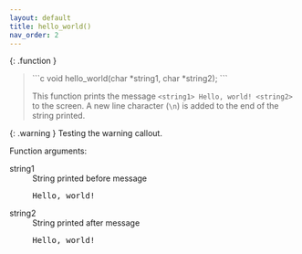 ```yaml
---
layout: default
title: hello_world()
nav_order: 2
---
```


{: .function }
> <div style="background-color: $blue-100">
> ```c
> void hello_world(char *string1, char *string2);
> ```
> </div>
>
> This function prints the message `<string1> Hello, world! <string2>` to the screen. A new line character (`\n`) is added to the end of the string printed.

{: .warning }
Testing the warning callout.


Function arguments:

<dl>
  <dt>string1</dt> <dd>String printed before message <pre>Hello, world!</pre></dd>
  <dt>string2</dt> <dd>String printed after message <pre>Hello, world!</pre></dd>
</dl>
